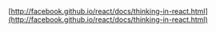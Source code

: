 [http://facebook.github.io/react/docs/thinking-in-react.html](http://facebook.github.io/react/docs/thinking-in-react.html)